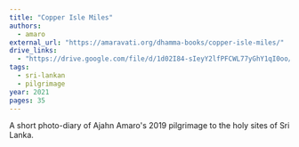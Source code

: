 ```yaml
---
title: "Copper Isle Miles"
authors:
  - amaro
external_url: "https://amaravati.org/dhamma-books/copper-isle-miles/"
drive_links:
  - "https://drive.google.com/file/d/1d02I84-sIeyY2lfPFCWL77yGhY1qI0oo/view?usp=drivesdk"
tags:
  - sri-lankan
  - pilgrimage
year: 2021
pages: 35
---
```


A short photo-diary of Ajahn Amaro's 2019 pilgrimage to the holy sites of Sri Lanka.
